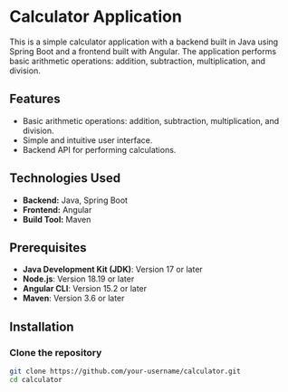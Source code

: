 # Calculator Application

This is a simple calculator application with a backend built in Java using Spring Boot and a frontend built with Angular. The application performs basic arithmetic operations: addition, subtraction, multiplication, and division.

## Features

- Basic arithmetic operations: addition, subtraction, multiplication, and division.
- Simple and intuitive user interface.
- Backend API for performing calculations.

## Technologies Used

- **Backend:** Java, Spring Boot
- **Frontend:** Angular
- **Build Tool:** Maven

## Prerequisites

- **Java Development Kit (JDK)**: Version 17 or later
- **Node.js**: Version 18.19 or later
- **Angular CLI**: Version 15.2 or later
- **Maven**: Version 3.6 or later

## Installation

### Clone the repository

```bash
git clone https://github.com/your-username/calculator.git
cd calculator
